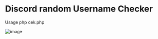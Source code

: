 # Discord random Username Checker

Usage php cek.php

![image](https://github.com/ricotriwahyu/dcusercheck/assets/82688971/5767e8e9-ece3-4cae-bfb8-9614443cec48)
